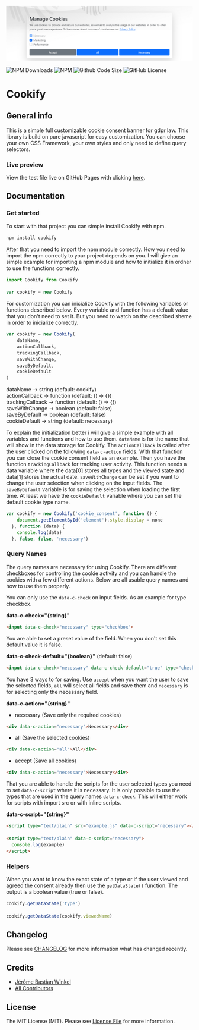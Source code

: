 <p align="center"><img src="/img/socialcard.jpg" alt="Social Card of Cookify"></p>

![NPM Downloads](https://img.shields.io/npm/dt/cookify)
![NPM](https://img.shields.io/npm/v/cookify)
![Github Code Size](https://img.shields.io/github/languages/code-size/jersyfi/cookify)
![GitHub License](https://img.shields.io/github/license/jersyfi/cookify)

# Cookify

## General info
This is a simple full customizable cookie consent banner for gdpr law. This library is build on pure javascript for easy customization. You can choose your own CSS Framework, your own styles and only need to define query selectors.

### Live preview
View the test file live on GitHub Pages with clicking [here](https://jersyfi.github.io/Cookify/test/bootstrap.html).

## Documentation

### Get started

To start with that project you can simple install Cookify with npm.

```bash
npm install cookify
```

After that you need to import the npm module correctly. How you need to import the npm correctly to your project depends on you. I will give an simple example for importing a npm module and how to initialize it in ordner to use the functions correctly.

```javascript
import Cookify from Cookify

var cookify = new Cookify
```

For customization you can inicialize Cookify with the following variables or functions described below. Every variable and function has a default value that you don't need to set it. But you need to watch on the described sheme in order to inicialize correctly.

```javascript
var cookify = new Cookify(
    dataName,
    actionCallback,
    trackingCallback,
    saveWithChange,
    saveByDefault,
    cookieDefault
)
```

dataName -> string (default: cookify) \
actionCallback -> function (default: () => {})\
trackingCallback -> function (default: () => {})\
saveWithChange -> boolean (default: false)\
saveByDefault -> boolean (default: false)\
cookieDefault -> string (default: necessary)

To explain the initialization better i will give a simple example with all variables and functions and how to use them. `dataName` is for the name that will show in the data storage for Cookify. The `actionCallback` is called after the user clicked on the following `data-c-action` fields. With that function you can close the cookie consent field as an example. Then you have the function `trackingCallback` for tracking user activity. This function needs a data variable where the data[0] stores all types and the viewed state and data[1] stores the actual date. `saveWithChange` can be set if you want to change the user selection when clicking on the input fields. The `saveByDefault` variable is for saving the selection when loading the first time. At least we have the `cookieDefault` variable where you can set the default cookie type name.

```javascript
var cookify = new Cookify('cookie_consent', function () {
    document.getElementById('element').style.display = none
  }, function (data) {
    console.log(data)
  }, false, false, 'necessary')
```

### Query Names

The query names are necessary for using Cookify. There are different checkboxes for controlling the cookie activity and you can handle the cookies with a few different actions. Below are all usable query names and how to use them properly.

You can only use the `data-c-check` on input fields. As an example for type checkbox.

**data-c-check="{string}"**

```html
<input data-c-check="necessary" type="checkbox">
```

You are able to set a preset value of the field. When you don't set this default value it is false.
  
**data-c-check-default="{boolean}"** (default: false)

```html
<input data-c-check="necessary" data-c-check-default="true" type="checkbox">
```

You have 3 ways to for saving. Use `accept` when you want the user to save the selected fields, `all` will select all fields and save them and `necessary` is for selecting only the necessary field.
  
**data-c-action="{string}"**
  - necessary (Save only the required cookies)
```html
<div data-c-action="necessary">Necessary</div>
```
  - all (Save the selected cookies)
```html
<div data-c-action="all">All</div>
```
  - accept (Save all cookies)
```html
<div data-c-action="necessary">Necessary</div>
```

That you are able to handle the scripts for the user selected types you need to set `data-c-script` where it is necessary. It is only possible to use the types that are used in the query names `data-c-check`. This will either work for scripts with import src or with inline scripts.

**data-c-script="{string}"**

```html
<script type="text/plain" src="example.js" data-c-script="necessary"></script>

<script type="text/plain" data-c-script="necessary">
  console.log(example)
</script>
```

### Helpers

When you want to know the exact state of a type or if the user viewed and agreed the consent already then use the `getDataState()` function. The output is a boolean value (true or false).

```javascript
cookify.getDataState('type')

cookify.getDataState(cookify.viewedName)
```

## Changelog
Please see [CHANGELOG](CHANGELOG.md) for more information what has changed recently.

## Credits
- [Jérôme Bastian Winkel](https://github.com/jersyfi)
- [All Contributors](../../contributors)

## License
The MIT License (MIT). Please see [License File](LICENSE) for more information.
